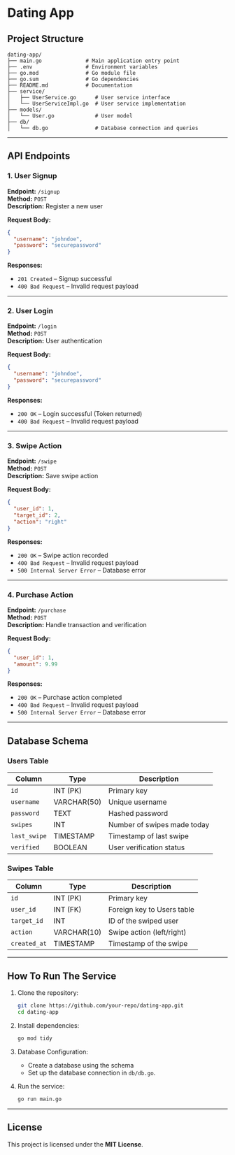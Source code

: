 # Dating App

## Project Structure

```
dating-app/
├── main.go              # Main application entry point
├── .env                 # Environment variables
├── go.mod               # Go module file
├── go.sum               # Go dependencies
├── README.md            # Documentation
├── service/
│   ├── UserService.go      # User service interface
│   └── UserServiceImpl.go  # User service implementation
├── models/
│   └── User.go             # User model
├── db/
│   └── db.go               # Database connection and queries
```

---

## API Endpoints

### **1. User Signup**
**Endpoint:** `/signup`  
**Method:** `POST`  
**Description:** Register a new user  

**Request Body:**
```json
{
  "username": "johndoe",
  "password": "securepassword"
}
```

**Responses:**
- `201 Created` – Signup successful
- `400 Bad Request` – Invalid request payload

---

### **2. User Login**
**Endpoint:** `/login`  
**Method:** `POST`  
**Description:** User authentication  

**Request Body:**
```json
{
  "username": "johndoe",
  "password": "securepassword"
}
```

**Responses:**
- `200 OK` – Login successful (Token returned)
- `400 Bad Request` – Invalid request payload

---

### **3. Swipe Action**
**Endpoint:** `/swipe`  
**Method:** `POST`  
**Description:** Save swipe action  

**Request Body:**
```json
{
  "user_id": 1,
  "target_id": 2,
  "action": "right"
}
```

**Responses:**
- `200 OK` – Swipe action recorded
- `400 Bad Request` – Invalid request payload
- `500 Internal Server Error` – Database error

---

### **4. Purchase Action**
**Endpoint:** `/purchase`  
**Method:** `POST`  
**Description:** Handle transaction and verification  

**Request Body:**
```json
{
  "user_id": 1,
  "amount": 9.99
}
```

**Responses:**
- `200 OK` – Purchase action completed
- `400 Bad Request` – Invalid request payload
- `500 Internal Server Error` – Database error

---

## **Database Schema**

### **Users Table**
| Column       | Type         | Description |
|-------------|-------------|-------------|
| `id`        | INT (PK)     | Primary key |
| `username`  | VARCHAR(50)  | Unique username |
| `password`  | TEXT         | Hashed password |
| `swipes`    | INT          | Number of swipes made today |
| `last_swipe` | TIMESTAMP   | Timestamp of last swipe |
| `verified`  | BOOLEAN      | User verification status |

### **Swipes Table**
| Column       | Type         | Description |
|-------------|-------------|-------------|
| `id`        | INT (PK)     | Primary key |
| `user_id`   | INT (FK)     | Foreign key to Users table |
| `target_id` | INT          | ID of the swiped user |
| `action`    | VARCHAR(10)  | Swipe action (left/right) |
| `created_at` | TIMESTAMP   | Timestamp of the swipe |

---

## **How To Run The Service**

1. Clone the repository:
   ```bash
   git clone https://github.com/your-repo/dating-app.git
   cd dating-app
   ```

2. Install dependencies:
   ```bash
   go mod tidy
   ```

3. Database Configuration:
   - Create a database using the schema
   - Set up the database connection in `db/db.go`.

4. Run the service:
   ```bash
   go run main.go
   ```

---

## **License**
This project is licensed under the **MIT License**.
